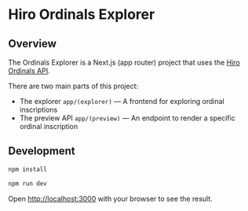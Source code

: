 # Hiro Ordinals Explorer

## Overview

The Ordinals Explorer is a Next.js (app router) project that uses the [Hiro Ordinals API](https://docs.hiro.so/ordinals).

There are two main parts of this project:

- The explorer `app/(explorer)` — A frontend for exploring ordinal inscriptions
- The preview API `app/(preview)` — An endpoint to render a specific ordinal inscription

## Development

```bash
npm install
```

```bash
npm run dev
```

Open [http://localhost:3000](http://localhost:3000) with your browser to see the result.
